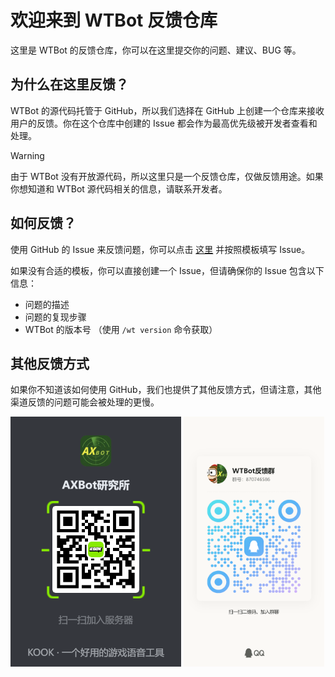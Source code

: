 # 欢迎来到 WTBot 反馈仓库

这里是 WTBot 的反馈仓库，你可以在这里提交你的问题、建议、BUG 等。

## 为什么在这里反馈？

WTBot 的源代码托管于 GitHub，所以我们选择在 GitHub 上创建一个仓库来接收用户的反馈。你在这个仓库中创建的 Issue 都会作为最高优先级被开发者查看和处理。

> [!WARNING]
> 由于 WTBot 没有开放源代码，所以这里只是一个反馈仓库，仅做反馈用途。如果你想知道和 WTBot 源代码相关的信息，请联系开发者。

## 如何反馈？

使用 GitHub 的 Issue 来反馈问题，你可以点击 [这里](https://github.com/axbot-dev/wtbot-feedback/issues) 并按照模板填写 Issue。

如果没有合适的模板，你可以直接创建一个 Issue，但请确保你的 Issue 包含以下信息：

- 问题的描述
- 问题的复现步骤
- WTBot 的版本号 （使用 `/wt version` 命令获取）

## 其他反馈方式

如果你不知道该如何使用 GitHub，我们也提供了其他反馈方式，但请注意，其他渠道反馈的问题可能会被处理的更慢。

<p><img src="images/kook.png" height="400px" />
<img src="images/qqgroup.jpg" height="400px" /></p>
